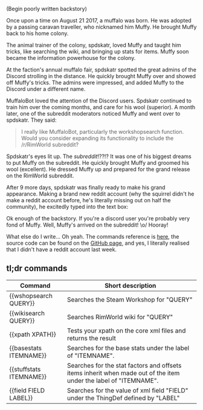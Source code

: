 (Begin poorly written backstory)

Once upon a time on August 21 2017, a muffalo was born. He was adopted by a passing caravan traveller, who nicknamed him Muffy. He brought Muffy back to his home colony.  

The animal trainer of the colony, spdskatr, loved Muffy and taught him tricks, like searching the wiki, and bringing up stats for items. Muffy soon became the information powerhouse for the colony.

At the faction's annual muffalo fair, spdskatr spotted the great admins of the Discord strolling in the distance. He quickly brought Muffy over and showed off Muffy's tricks. The admins were impressed, and added Muffy to the Discord under a different name.

MuffaloBot loved the attention of the Discord users. Spdskatr continued to train him over the coming months, and care for his wool (superior). A month later, one of the subreddit moderators noticed Muffy and went over to spdskatr. They said:

> I really like MuffaloBot, particularly the workshopsearch function. Would you consider expanding its functionality to include the /r/RimWorld subreddit?

Spdskatr's eyes lit up. The *subreddit*!??!? It was one of his biggest dreams to put Muffy on the subreddit. He quickly brought Muffy and groomed his wool (excellent). He dressed Muffy up and prepared for the grand release on the RimWorld subreddit.

After 9 more days, spdskatr was finally ready to make his grand appearance. Making a brand new reddit account (why the squirrel didn't he make a reddit account before, he's literally missing out on half the community), he excitedly typed into the text box:

Ok enough of the backstory. If you're a discord user you're probably very fond of Muffy. Well, Muffy's arrived on the subreddit! \o/ Hooray!

What else do I write... Oh yeah. The commands reference is [here](https://github.com/spdskatr/MuffaloBot/blob/master/CommandsReference.md), the source code can be found on the [GitHub page](https://github.com/spdskatr/MuffaloBot), and yes, I literally realised that I didn't have a reddit account last week.

## tl;dr commands
| Command | Short description |
| - | - |
| {{wshopsearch QUERY}} | Searches the Steam Workshop for "QUERY" |
| {{wikisearch QUERY}} | Searches RimWorld wiki for "QUERY" |
| {{xpath XPATH}} | Tests your xpath on the core xml files and returns the result |
| {{basestats ITEMNAME}} | Searches for the base stats under the label of "ITEMNAME". |
| {{stuffstats ITEMNAME}} | Searches for the stat factors and offsets items inherit when made out of the item under the label of "ITEMNAME". |
| {{field FIELD LABEL}} | Searches for the value of xml field "FIELD" under the ThingDef defined by "LABEL" |